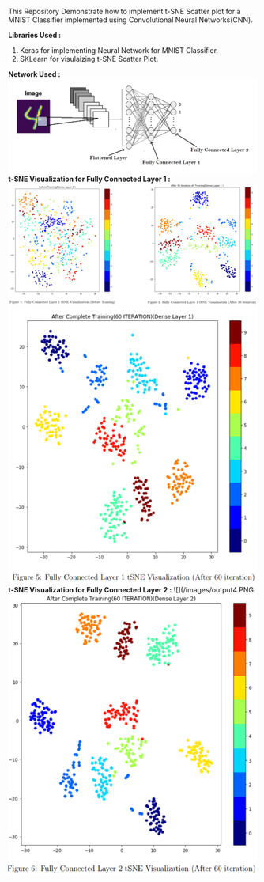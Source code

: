 This Repository Demonstrate how to implement t-SNE Scatter plot for a MNIST Classifier implemented using Convolutional Neural Networks(CNN).

**Libraries Used :**
1. Keras for implementing Neural Network for MNIST Classifier.
2. SKLearn for visulaizing t-SNE Scatter Plot.

**Network Used :**
![](/images/output.png)
**t-SNE Visualization for Fully Connected Layer 1 :**
![](/images/output1.PNG)
![](/images/output3.PNG)
**t-SNE Visualization for Fully Connected Layer 2 :**
![](/images/output4.PNG
![](/images/output5.PNG )
